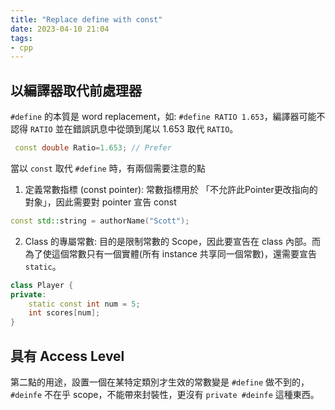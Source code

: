 ```yaml
---
title: "Replace define with const"
date: 2023-04-10 21:04
tags:
- cpp
---
```


## 以編譯器取代前處理器

 `#define` 的本質是 word replacement，如: `#define RATIO 1.653`，編譯器可能不認得 `RATIO` 並在錯誤訊息中從頭到尾以 1.653 取代 `RATIO`。
```cpp
 const double Ratio=1.653; // Prefer
```

當以 `const` 取代 `#define` 時，有兩個需要注意的點
1. 定義常數指標 (const pointer): 常數指標用於 「不允許此Pointer更改指向的對象」，因此需要對 pointer 宣告 const

```cpp
const std::string = authorName("Scott");
 ```

2. Class 的專屬常數: 目的是限制常數的 Scope，因此要宣告在 class 內部。而為了使這個常數只有一個實體(所有 instance 共享同一個常數)，還需要宣告 `static`。

```cpp
class Player {
private:
	static const int num = 5;
	int scores[num];
}
 ``` 


## 具有 Access Level
第二點的用途，設置一個在某特定類別才生效的常數變是 `#define` 做不到的，`#deinfe` 不在乎 scope，不能帶來封裝性，更沒有 `private #deinfe` 這種東西。
